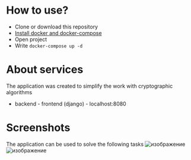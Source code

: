 # How to use?
* Clone or download this repository
* [Install docker and docker-compose](https://docs.docker.com/engine/install/)
* Open project
* Write `docker-compose up -d`

# About services
The application was created to simplify the work with cryptographic algorithms
* backend - frontend (django) - localhost:8080

# Screenshots
The application can be used to solve the following tasks
![изображение](https://user-images.githubusercontent.com/77237424/185996122-3a2a9648-1d1e-42e0-9ec9-fb863cb352de.png)
![изображение](https://user-images.githubusercontent.com/77237424/185996538-eadbb43d-77d3-44a5-b568-613678ac1249.png)

